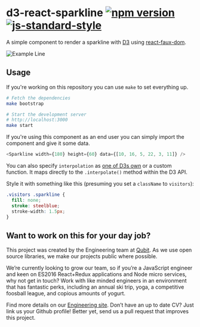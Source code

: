 # d3-react-sparkline [![npm version](https://badge.fury.io/js/d3-react-sparkline.svg)](http://badge.fury.io/js/d3-react-sparkline) [![js-standard-style](https://img.shields.io/badge/code%20style-standard-brightgreen.svg?style=flat)](https://github.com/feross/standard)

A simple component to render a sparkline with [D3][] using [react-faux-dom][].

![Example Line](/../master/line.png?raw=true)

## Usage

If you're working on this repository you can use `make` to set everything up.

```bash
# Fetch the dependencies
make bootstrap

# Start the development server
# http://localhost:3000
make start
```

If you're using this component as an end user you can simply import the component and give it some data.

```javascript
<Sparkline width={180} height={60} data={[10, 16, 5, 22, 3, 11]} />
```

You can also specify `interpolation` as [one of D3s own][interpos] or a custom function. It maps directly to the `.interpolate()` method within the D3 API.

Style it with something like this (presuming you set a `className` to `visitors`):

```css
.visitors .sparkline {
  fill: none;
  stroke: steelblue;
  stroke-width: 1.5px;
}
```

[d3]: http://d3js.org/
[react-faux-dom]: https://github.com/Olical/react-faux-dom
[interpos]: http://bl.ocks.org/mbostock/4342190

## Want to work on this for your day job?

This project was created by the Engineering team at [Qubit](https://qubit.com). As we use open source libraries, we make our projects public where possible.

We’re currently looking to grow our team, so if you’re a JavaScript engineer and keen on ES2016 React+Redux applications and Node micro services, why not get in touch? Work with like minded engineers in an environment that has fantastic perks, including an annual ski trip, yoga, a competitive foosball league, and copious amounts of yogurt.

Find more details on our [Engineering site](https://eng.qubit.com). Don’t have an up to date CV? Just link us your Github profile! Better yet, send us a pull request that improves this project.
